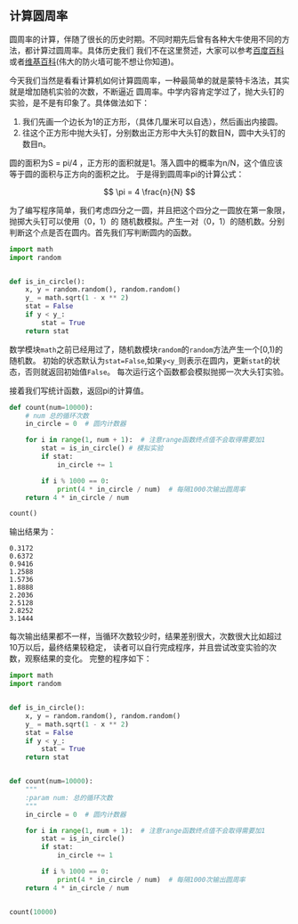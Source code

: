 ## 计算圆周率
圆周率的计算，伴随了很长的历史时期。不同时期先后曾有各种大牛使用不同的方法，都计算过圆周率。具体历史我们
我们不在这里赘述，大家可以参考[百度百科](https://baike.baidu.com/item/%E5%9C%86%E5%91%A8%E7%8E%87/139930)
或者[维基百科](https://zh.wikipedia.org/wiki/%E5%9C%93%E5%91%A8%E7%8E%87)(伟大的防火墙可能不想让你知道)。

今天我们当然是看看计算机如何计算圆周率，一种最简单的就是蒙特卡洛法，其实就是增加随机实验的次数，不断逼近
圆周率。中学内容肯定学过了，抛大头钉的实验，是不是有印象了。具体做法如下：

1. 我们先画一个边长为1的正方形，（具体几厘米可以自选），然后画出内接圆。
2. 往这个正方形中抛大头钉，分别数出正方形中大头钉的数目N，圆中大头钉的数目n。


圆的面积为S = pi/4 ，正方形的面积就是1。落入圆中的概率为n/N，这个值应该等于圆的面积与正方向的面积之比。
于是得到圆周率pi的计算公式：

$$ \pi = 4 \frac{n}{N} $$

为了编写程序简单，我们考虑四分之一圆，并且把这个四分之一圆放在第一象限，抛掷大头钉可以使用（0，1）的
随机数模拟。产生一对（0，1）的随机数。分别判断这个点是否在圆内。首先我们写判断圆内的函数。

```python
import math
import random


def is_in_circle():
    x, y = random.random(), random.random()
    y_ = math.sqrt(1 - x ** 2)
    stat = False
    if y < y_:
        stat = True
    return stat
```
数学模块`math`之前已经用过了，随机数模块`random`的`random`方法产生一个[0,1)的随机数。
初始的状态默认为`stat=False`,如果`y<y_`则表示在圆内，更新`stat`的状态，否则就返回初始值`False`。
每次运行这个函数都会模拟抛掷一次大头钉实验。

接着我们写统计函数，返回pi的计算值。

```python
def count(num=10000):
    # num 总的循环次数
    in_circle = 0  # 圆内计数器

    for i in range(1, num + 1):  # 注意range函数终点值不会取得需要加1
        stat = is_in_circle() # 模拟实验
        if stat:
            in_circle += 1

        if i % 1000 == 0:
            print(4 * in_circle / num)  # 每隔1000次输出圆周率
    return 4 * in_circle / num

count()

```
输出结果为：
```
0.3172
0.6372
0.9416
1.2588
1.5736
1.8888
2.2036
2.5128
2.8252
3.1444
```
每次输出结果都不一样，当循环次数较少时，结果差别很大，次数很大比如超过10万以后，最终结果较稳定，
读者可以自行完成程序，并且尝试改变实验的次数，观察结果的变化。
完整的程序如下：

```python
import math
import random


def is_in_circle():
    x, y = random.random(), random.random()
    y_ = math.sqrt(1 - x ** 2)
    stat = False
    if y < y_:
        stat = True
    return stat


def count(num=10000):
    """
    :param num: 总的循环次数
    """
    in_circle = 0  # 圆内计数器

    for i in range(1, num + 1):  # 注意range函数终点值不会取得需要加1
        stat = is_in_circle()
        if stat:
            in_circle += 1

        if i % 1000 == 0:
            print(4 * in_circle / num)  # 每隔1000次输出圆周率
    return 4 * in_circle / num


count(10000)

```
